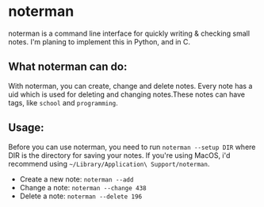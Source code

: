 # noterman

noterman is a command line interface for quickly writing & checking small notes.
I'm planing to implement this in Python, and in C.

## What noterman can do:

With noterman, you can create, change and delete notes. Every note has a uid which
is used for deleting and changing notes.These notes can have tags, like ```school```
and ```programming```.

## Usage:

Before you can use noterman, you need to run ```noterman --setup DIR``` where DIR
is the directory for saving your notes. If you're using MacOS, i'd recommend
using ```~/Library/Application\ Support/noterman```.

- Create a new note: ```noterman --add```
- Change a note: ```noterman --change 438```
- Delete a note: ```noterman --delete 196```
